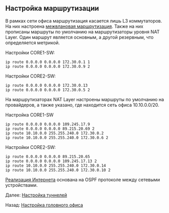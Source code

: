 ## Настройка маршрутизации

В рамках сети офиса маршрутизация касается лишь L3 коммутаторов. На них настроена [межвлановая маршрутизация](./vlan_settings.md). Также на них прописаны маршруты по умолчанию на маршрутизаторы уровня NAT Layer. Один маршрут является основным, а другой резервным, что определяется метрикой.

Настройки CORE1-SW:

```
ip route 0.0.0.0 0.0.0.0 172.30.0.1 1
ip route 0.0.0.0 0.0.0.0 172.30.0.9 2 
```

Настройки CORE2-SW:

```
ip route 0.0.0.0 0.0.0.0 172.30.0.13 
ip route 0.0.0.0 0.0.0.0 172.30.0.5 2
```

На маршрутизаторах NAT Layer настроены маршруты по умолчанию на провайдеров, а также указано, где находится сеть офиса 10.10.0.0/20.

Настройка CORE1-SW

```
ip route 0.0.0.0 0.0.0.0 109.245.17.9 
ip route 0.0.0.0 0.0.0.0 89.215.20.69 2
ip route 10.10.0.0 255.255.240.0 172.30.0.2 
ip route 10.10.0.0 255.255.240.0 172.30.0.6 2
```

Настройки CORE2-SW:

```
ip route 0.0.0.0 0.0.0.0 89.215.20.65 
ip route 0.0.0.0 0.0.0.0 109.245.17.13 2
ip route 10.10.0.0 255.255.240.0 172.30.0.14 
ip route 10.10.0.0 255.255.240.0 172.30.0.10 2
```

[Реализация Интернета](./internet_descroption.md) основана на OSPF протоколе между сетевыми устройствами.

Далее: [Настройка туннелей](./tunnel_settings.md)

Назад: [Настройка головного офиса](./main_office.md)